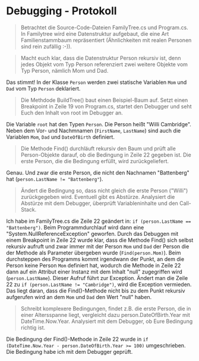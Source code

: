 # Debugging - Protokoll

>Betrachtet die Source-Code-Dateien FamilyTree.cs und Program.cs. In Familytree wird eine Datenstruktur aufgebaut, die eine Art Familienstammbaum repräsentiert (Ähnlichkeiten mit realen Personen sind rein zufällig :-)).

>Macht euch klar, dass die Datenstruktur Person rekursiv ist, denn jedes Objekt vom Typ Person referenziert zwei weitere Objekte vom Typ Person, nämlich Mom und Dad.

Das stimmt! In der Klasse `Person` werden zwei statische Variablen `Mom` und `Dad` vom Typ `Person` deklariert.

>Die Methdode BuildTree() baut einen Beispiel-Baum auf. Setzt einen Breakpoint in Zeile 19 von Program.cs, startet den Debugger und seht Euch den Inhalt von root im Debugger an.

Die Variable `root` hat den Typen `Person`. Die Person heißt "Willi Cambridge". Neben dem Vor- und Nachmnamen (`FirstName`, `LastName`) sind auch die Variablen `Mom`, `Dad` und `DateOfBirth` definiert.

>Die Methode Find() durchläuft rekursiv den Baum und prüft alle Person-Objekte darauf, ob die Bedingung in Zeile 22 gegeben ist. Die erste Person, die die Bedingung erfüllt, wird zurückgeliefert.

Genau. Und zwar die erste Person, die nicht den Nachnamen "Battenberg" hat (`person.LastName != "Battenberg"`).

>Ändert die Bedingung so, dass nicht gleich die erste Person ("Willi") zurückgegeben wird. Eventuell gibt es Abstürze. Analysiert die Abstürze mit dem Debugger, überprüft Variableninhalte und den Call-Stack.

Ich habe im FamilyTree.cs die Zeile 22 geändert in: `if (person.LastName == "Battenberg")`. Beim Programmdurchlauf wird dann eine "System.NullReferenceException" geworfen. Durch das Debuggen mit einem Breakpoint in Zeile 22 wurde klar, dass die Methode Find() sich selbst rekursiv aufruft und zwar immer mit der Person `Mom` und `Dad` der Person die der Methode als Parameter übergeben wurde (`Find(person.Mom)`). Beim durchsteppen des Programms kommt irgendwann der Punkt, an dem die Person keine Person `Mom` definiert hat, wodurch die Methode in Zeile 22 dann auf ein Attribut einer Instanz mit dem Inhalt "null" zugegriffen wird (`person.LastName`). Dieser Aufruf führt zur Exception. Ändert man die Zeile 22 zu `if (person.LastName != "Cambridge")`, wird die Exception vermieden. Das liegt daran, dass die Find()-Methode nicht bis zu dem Punkt rekursiv aufgerufen wird an dem `Mom` und `Dad` den Wert "null" haben.

>Schreibt komplexere Bedingungen, findet z.B. die erste Person, die in einer Altersspanne liegt, vergleicht dazu person.DateOfBirth.Year mit DateTime.Now.Year. Analysiert mit dem Debugger, ob Eure Bedingung richtig ist.

Die Bedingung der Find()-Methode in Zeile 22 wurde in `if (DateTime.Now.Year - person.DateOfBirth.Year >= 100)` umgeschrieben. Die Bedingung habe ich mit dem Debugger geprüft.